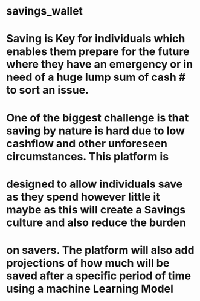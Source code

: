 # savings_wallet

# Saving is Key for individuals which enables them prepare for the future where they have an emergency or in need of a huge lump sum of cash # to sort an issue.

# One of the biggest challenge is that saving by nature is hard due to low cashflow and other unforeseen circumstances. This platform is 
# designed to allow individuals save as they spend however little it maybe as this will create a Savings culture and also reduce the burden 
# on savers. The platform will also add projections of how much will be saved after a specific period of time using a machine Learning Model
